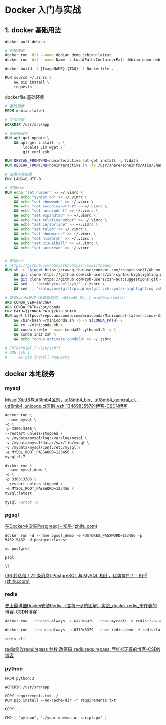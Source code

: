 # Docker 入门与实战

## 1. docker 基础用法

```bash
docker pull debian

# 创建容器
docker run -dit --name debian_demo debian:latest
docker run -dit --name Name -v LocalPath:ContainerPath debian_demo debian:latest

docker build -t {ImageNAME}:{TAG} -f Dockerfile .

RUN source ~/.zshrc \
    && pip install \
    requests 
```

dockerfile 基础环境

```dockerfile
# 基础镜像
FROM debian:latest

# 工作目录
WORKDIR /usr/src/app

# 安装基础包
RUN apt-get update \
    && apt-get install -y \
        locales vim wget \
        git curl zsh

RUN DEBIAN_FRONTEND=noninteractive apt-get install -y tzdata
RUN DEBIAN_FRONTEND=noninteractive ln -fs /usr/share/zoneinfo/Asia/Shanghai /etc/localtime

# 设置环境变量
ENV LANG=C.UTF-8

# 配置vim
RUN echo "set number" >> ~/.vimrc \
    && echo "syntax on" >> ~/.vimrc \
    && echo "set showmode" >> ~/.vimrc \
    && echo "set encoding=utf-8" >> ~/.vimrc \
    && echo "set autoindent" >> ~/.vimrc \
    && echo "set expandtab" >> ~/.vimrc \
    && echo "set relativenumber" >> ~/.vimrc \
    && echo "set cursorline" >> ~/.vimrc \
    && echo "set ruler" >> ~/.vimrc \
    && echo "set showmatch" >> ~/.vimrc \
    && echo "set hlsearch" >> ~/.vimrc \
    && echo "set visualbell" >> ~/.vimrc \
    && echo "set autoread" >> ~/.vimrc


# 安装zsh
# https://github.com/ohmyzsh/ohmyzsh/wiki/Themes
RUN sh -c "$(wget https://raw.githubusercontent.com/robbyrussell/oh-my-zsh/master/tools/install.sh -O -)" \
    && git clone https://github.com/zsh-users/zsh-syntax-highlighting.git ~/.oh-my-zsh/custom/plugins/zsh-syntax-highlighting \
    && git clone https://github.com/zsh-users/zsh-autosuggestions.git ~/.oh-my-zsh/custom/plugins/zsh-autosuggestions \
    && sed -i 's/robbyrussell/ys/' ~/.zshrc \
    && sed -i 's/plugins=(git)/plugins=(git zsh-syntax-highlighting zsh-autosuggestions)/' ~/.zshrc

# 安装conda环境（处理器架构: x86(x86_64) | arm64(aarch64)）
ARG CONDA_VER=aarch64
ARG CONDA_PATH=/opt/conda
ENV PATH=${CONDA_PATH}/bin:$PATH
RUN wget https://repo.anaconda.com/miniconda/Miniconda3-latest-Linux-${CONDA_VER}.sh -O ~/miniconda.sh \
    && /bin/bash ~/miniconda.sh -b -p ${CONDA_PATH} \
    && rm ~/miniconda.sh \
    && conda create --name conda39 python=3.9 -y \
    && conda init zsh \
    && echo "conda activate conda39" >> ~/.zshrc

# ENTRYPOINT ["/bin/zsh"]
# RUN zsh \
#     && pip install requests

```



## docker 本地服务

### mysql

[Mysql的utf8与utf8mb4区别，utf8mb4_bin、utf8mb4_general_ci、utf8mb4_unicode_ci区别_yzh_1346983557的博客-CSDN博客](https://blog.csdn.net/yzh_1346983557/article/details/89643071)



```bash
docker run \
--name mysql \
-d \
-p 3306:3306 \
--restart unless-stopped \
-v /mydata/mysql/log:/var/log/mysql \
-v /mydata/mysql/data:/var/lib/mysql \
-v /mydata/mysql/conf:/etc/mysql \
-e MYSQL_ROOT_PASSWORD=123456 \
mysql:5.7

docker run \
--name mysql_demo \
-d \
-p 3306:3306 \
--restart unless-stopped \
-e MYSQL_ROOT_PASSWORD=123456 \
mysql:latest

mysql -uroot -p
```

### pgsql

[在Docker中安装Postgresql - 知乎 (zhihu.com)](https://zhuanlan.zhihu.com/p/434248483)

```
docker run -d --name pgsql_demo -e POSTGRES_PASSWORD=123456 -p 5432:5432 -d postgres:latest

su postgres

psql

\l
```

[(36 封私信 / 22 条消息) PostgreSQL 与 MySQL 相比，优势何在？ - 知乎 (zhihu.com)](https://www.zhihu.com/question/20010554)



### redis

[史上最详细Docker安装Redis （含每一步的图解）实战_docker redis_宁在春的博客-CSDN博客](https://blog.csdn.net/weixin_45821811/article/details/116211724)



```bash
docker run --restart=always -p 6379:6379 --name myredis -d redis:7.0.12  --requirepass ningzaichun

docker run --restart=always -p 6379:6379 --name redis_demo -d redis:latest

redis-cli
```

[redis修改requirepass 参数 改密码_redis requirepass_西红柿天尊的博客-CSDN博客](https://blog.csdn.net/plpldog/article/details/120747176)



### python

```
FROM python:3

WORKDIR /usr/src/app

COPY requirements.txt ./
RUN pip install --no-cache-dir -r requirements.txt

COPY . .

CMD [ "python", "./your-daemon-or-script.py" ]
```

